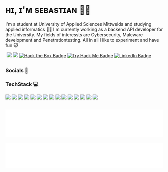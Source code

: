 <h1>
ʜɪ, ɪ'ᴍ ѕᴇʙᴀѕᴛɪᴀɴ 👋🏻
</h1>

I'm a student at University of Applied Sciences Mittweida and studying applied informatics 👨‍🎓 I'm currently working as a backend API developer for the University. My fields of interessts are Cybersecurity, Maleware development and Penetrationtesting. All in all I like to experiment and have fun 😺


<img src="https://komarev.com/ghpvc/?username=SirQuacksALot&style=for-the-badge&color=blue" alt=""/> <img src="https://img.shields.io/github/stars/SirQuacksALot?style=for-the-badge&labelColor=f2cb00&color=gold&logo=data:image/svg%2bxml;base64,aHR0cHM6Ly9pY29ucy5pY29uYXJjaGl2ZS5jb20vaWNvbnMvZ2l0aHViL29jdGljb25zLzEyOC9zdGFyLTI0LWljb24ucG5n"> <img src="https://img.shields.io/github/followers/SirQuacksALot?style=for-the-badge&labelColor=d3563f&color=red"> <a href="https://app.hackthebox.com/profile/1613228"><img src="https://img.shields.io/badge/_-HackTheBox-%239FEF00?style=for-the-badge&logo=hackthebox&logoColor=white&labelColor=96e200" alt="Hack the Box Badge"/></a> <a href="https://tryhackme.com/r/p/0bs3rv"><img src="https://img.shields.io/badge/-TryHackMe-%23212C42?style=for-the-badge&logo=tryhackme&logoColor=white&labelColor=182335" alt="Try Hack Me Badge"/></a> <a href="https://www.linkedin.com/in/sebastian-gla%C3%9F-58a917225/"><img src="https://img.shields.io/badge/_-LinkedIn-blue?style=for-the-badge&logo=linkedin&logoColor=white&labelColor=182335" alt="LinkedIn Badge"/></a>

##

### Socials 🔗

### TechStack 💻

<img src="https://img.shields.io/badge/-C++-blue?style=for-the-badge&logo=cplusplus"> <img src="https://img.shields.io/badge/PHP-777BB4?style=for-the-badge&logo=php&logoColor=white">  <img src="https://img.shields.io/badge/Java-ED8B00?style=for-the-badge&logo=openjdk&logoColor=white"> <img src="https://img.shields.io/badge/python-3670A0?style=for-the-badge&logo=python&logoColor=ffdd54"> <img src="https://img.shields.io/badge/bash_script-%23121011.svg?style=for-the-badge&logo=gnu-bash&logoColor=white">
<img src="https://img.shields.io/badge/Visual%20Studio%20Code-0078d7.svg?style=for-the-badge&logo=visual-studio-code&logoColor=white"> <img src="https://img.shields.io/badge/IntelliJIDEA-000000.svg?style=for-the-badge&logo=intellij-idea&logoColor=white"> <img src="https://img.shields.io/badge/github-%23121011.svg?style=for-the-badge&logo=github&logoColor=white"> <img src="https://img.shields.io/badge/git-%23F05033.svg?style=for-the-badge&logo=git&logoColor=white"> <img src="https://img.shields.io/badge/github%20actions-%232671E5.svg?style=for-the-badge&logo=githubactions&logoColor=white"> <img src="https://img.shields.io/badge/docker-%230db7ed.svg?style=for-the-badge&logo=docker&logoColor=white"> <img src="https://img.shields.io/badge/Notion-%23000000.svg?style=for-the-badge&logo=notion&logoColor=white"> <img src="https://img.shields.io/badge/Obsidian-%23483699.svg?style=for-the-badge&logo=obsidian&logoColor=white"> <img src="https://img.shields.io/badge/proxmox-proxmox?style=for-the-badge&logo=proxmox&logoColor=%23E57000&labelColor=%232b2a33&color=%232b2a33"> <img src="https://img.shields.io/badge/NIX-5277C3.svg?style=for-the-badge&logo=NixOS&logoColor=white">

##

<!-- ![Metrics](/github-metrics.svg) -->

<div id="footer" align="center">
  <img src="https://github.com/SirQuacksALot/SirQuacksALot/blob/master/metrics.plugin.languages.indepth.svg"><br><br>
  <img src="https://github.com/SirQuacksALot/SirQuacksALot/blob/master/metrics.plugin.topics.icons.svg"><br><br>
  <!-- <img src="https://github.com/SirQuacksALot/SirQuacksALot/blob/master/metrics.plugin.achievements.compact.svg"> -->
</div>
